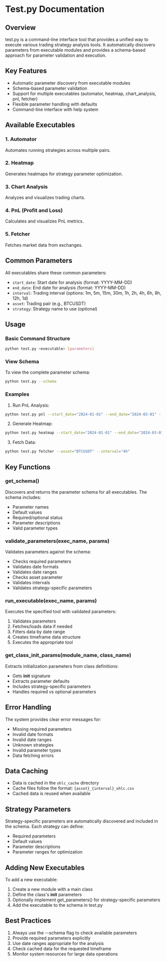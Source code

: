 # Test.py Documentation

## Overview

test.py is a command-line interface tool that provides a unified way to execute various trading strategy analysis tools. It automatically discovers parameters from executable modules and provides a schema-based approach for parameter validation and execution.

## Key Features

- Automatic parameter discovery from executable modules
- Schema-based parameter validation
- Support for multiple executables (automator, heatmap, chart_analysis, pnl, fetcher)
- Flexible parameter handling with defaults
- Command-line interface with help system

## Available Executables

### 1. Automator

Automates running strategies across multiple pairs.

### 2. Heatmap

Generates heatmaps for strategy parameter optimization.

### 3. Chart Analysis

Analyzes and visualizes trading charts.

### 4. PnL (Profit and Loss)

Calculates and visualizes PnL metrics.

### 5. Fetcher

Fetches market data from exchanges.

## Common Parameters

All executables share these common parameters:

- `start_date`: Start date for analysis (format: YYYY-MM-DD)
- `end_date`: End date for analysis (format: YYYY-MM-DD)
- `interval`: Trading interval (options: 1m, 5m, 15m, 30m, 1h, 2h, 4h, 6h, 8h, 12h, 1d)
- `asset`: Trading pair (e.g., BTCUSDT)
- `strategy`: Strategy name to use (optional)

## Usage

### Basic Command Structure

```bash
python test.py <executable> [parameters]
```

### View Schema

To view the complete parameter schema:
```bash
python test.py --schema
```

### Examples

1. Run PnL Analysis:

```bash
python test.py pnl --start_date="2024-01-01" --end_date="2024-03-01" --asset="BTCUSDT" --strategy="LiveKAMASSLStrategy"
```

2. Generate Heatmap:

```bash
python test.py heatmap --start_date="2024-01-01" --end_date="2024-03-01" --asset="BTCUSDT" --strategy="KAMAStrategy"
```

3. Fetch Data:

```bash
python test.py fetcher --asset="BTCUSDT" --interval="4h"
```

## Key Functions

### get_schema()

Discovers and returns the parameter schema for all executables. The schema includes:

- Parameter names
- Default values
- Required/optional status
- Parameter descriptions
- Valid parameter types

### validate_parameters(exec_name, params)

Validates parameters against the schema:

- Checks required parameters
- Validates date formats
- Validates date ranges
- Checks asset parameter
- Validates intervals
- Validates strategy-specific parameters

### run_executable(exec_name, params)

Executes the specified tool with validated parameters:

1. Validates parameters
2. Fetches/loads data if needed
3. Filters data by date range
4. Creates timeframe data structure
5. Executes the appropriate tool

### get_class_init_params(module_name, class_name)

Extracts initialization parameters from class definitions:

- Gets __init__ signature
- Extracts parameter defaults
- Includes strategy-specific parameters
- Handles required vs optional parameters

## Error Handling

The system provides clear error messages for:

- Missing required parameters
- Invalid date formats
- Invalid date ranges
- Unknown strategies
- Invalid parameter types
- Data fetching errors

## Data Caching

- Data is cached in the `ohlc_cache` directory
- Cache files follow the format: `{asset}_{interval}_ohlc.csv`
- Cached data is reused when available

## Strategy Parameters

Strategy-specific parameters are automatically discovered and included in the schema. Each strategy can define:

- Required parameters
- Default values
- Parameter descriptions
- Parameter ranges for optimization

## Adding New Executables

To add a new executable:

1. Create a new module with a main class
2. Define the class's __init__ parameters
3. Optionally implement get_parameters() for strategy-specific parameters
4. Add the executable to the schema in test.py

## Best Practices

1. Always use the --schema flag to check available parameters
2. Provide required parameters explicitly
3. Use date ranges appropriate for the analysis
4. Check cached data for the requested timeframe
5. Monitor system resources for large data operations